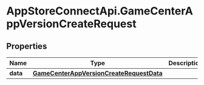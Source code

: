 # AppStoreConnectApi.GameCenterAppVersionCreateRequest

## Properties

Name | Type | Description | Notes
------------ | ------------- | ------------- | -------------
**data** | [**GameCenterAppVersionCreateRequestData**](GameCenterAppVersionCreateRequestData.md) |  | 


